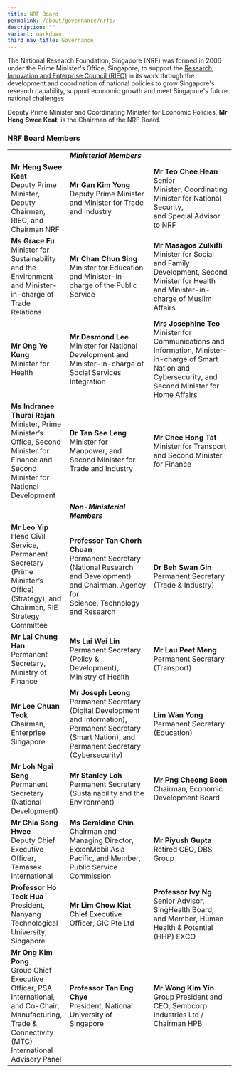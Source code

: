 ```yaml
---
title: NRF Board
permalink: /about/governance/nrfb/
description: ""
variant: markdown
third_nav_title: Governance
---
```

The National Research Foundation, Singapore (NRF) was formed in 2006 under the Prime Minister's Office, Singapore, to support the [Research, Innovation and Enterprise Council (RIEC)](/about/governance/riec/) in its work through the development and coordination of national policies to grow Singapore's research capability, support economic growth and meet Singapore's future national challenges.

Deputy Prime Minister and Coordinating Minister for Economic Policies, **Mr Heng Swee Keat**, is the Chairman of the NRF Board.

### NRF Board Members ###

| | |  |
| -------- | -------- | -------- |
||***Ministerial Members***
| **Mr Heng Swee Keat**<br>Deputy Prime Minister, Deputy Chairman, RIEC, and Chairman NRF | **Mr Gan Kim Yong**<br>Deputy Prime Minister and Minister for Trade and Industry | **Mr Teo Chee Hean**<br>Senior Minister,&nbsp;Coordinating Minister&nbsp;for&nbsp;National Security, and&nbsp;Special&nbsp;Advisor to NRF
| **Ms Grace Fu**<br>Minister for Sustainability and the Environment and Minister-in-charge of Trade Relations | **Mr Chan Chun Sing**<br>Minister for Education and Minister-in-charge of the Public Service | **Mr Masagos Zulkifli**<br>Minister for Social and Family Development, Second Minister for Health and Minister-in-charge of Muslim Affairs
| **Mr Ong Ye Kung**<br>Minister for Health | **Mr Desmond Lee**<br>Minister for National Development and Minister-in-charge of Social Services Integration | **Mrs Josephine Teo**<br>Minister for Communications and Information, Minister-in-charge of Smart Nation and Cybersecurity, and Second Minister for Home Affairs
| **Ms Indranee Thurai Rajah**<br>Minister, Prime Minister’s Office, Second Minister for Finance and Second Minister for National Development | **Dr Tan See Leng**<br>Minister for Manpower, and Second Minister for Trade and Industry | **Mr Chee Hong Tat**<br>Minister for Transport and Second Minister for Finance
||***Non-Ministerial Members***||
| **Mr Leo Yip**<br>Head Civil Service, Permanent Secretary (Prime Minister’s Office) (Strategy), and Chairman, RIE Strategy Committee | **Professor Tan Chorh Chuan**<br>Permanent Secretary (National&nbsp;Research and Development) and&nbsp;Chairman,&nbsp;Agency for Science,&nbsp;Technology and Research | **Dr Beh Swan Gin**<br>Permanent Secretary (Trade &amp; Industry)
| **Mr Lai Chung Han**<br>Permanent Secretary, Ministry of Finance | **Ms Lai Wei Lin**<br> Permanent Secretary (Policy &amp; Development), Ministry of Health | **Mr Lau Peet Meng**<br>Permanent Secretary (Transport)
| **Mr Lee Chuan Teck**<br>Chairman, Enterprise Singapore |**Mr Joseph Leong**<br>Permanent Secretary (Digital Development and Information), Permanent Secretary (Smart Nation), and Permanent Secretary (Cybersecurity) | **Lim Wan Yong**<br>Permanent Secretary (Education)
| **Mr Loh Ngai Seng**<br>Permanent Secretary (National Development) | **Mr Stanley Loh**<br>Permanent Secretary (Sustainability and the Environment) | **Mr Png Cheong Boon**<br>Chairman, Economic Development Board
| **Mr Chia Song Hwee** <br> Deputy Chief Executive Officer, Temasek International | **Ms Geraldine Chin**<br>Chairman and Managing Director, ExxonMobil Asia Pacific, and Member, Public Service Commission | **Mr Piyush Gupta**<br>Retired CEO, DBS Group
| **Professor Ho Teck Hua**<br>President, Nanyang Technological University, Singapore | **Mr Lim Chow Kiat**<br>Chief Executive Officer, GIC Pte Ltd | **Professor Ivy Ng** <br> Senior Advisor, SingHealth Board, and Member, Human Health &amp; Potential (HHP) EXCO
| **Mr Ong Kim Pong**<br>Group Chief Executive Officer, PSA International, and Co-Chair, Manufacturing, Trade &amp; Connectivity (MTC) International Advisory Panel | **Professor&nbsp;Tan Eng Chye**<br>President, National University of Singapore | **Mr Wong Kim Yin**<br>Group President and CEO, Sembcorp Industries Ltd / Chairman HPB